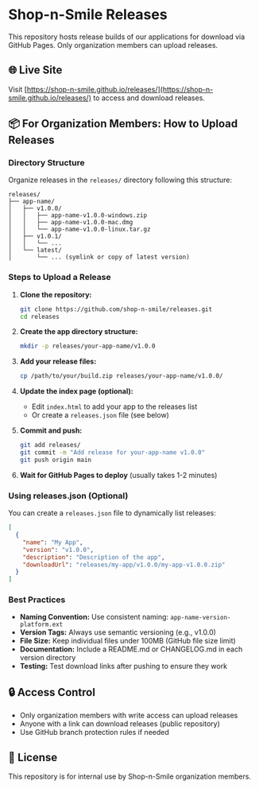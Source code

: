 # Shop-n-Smile Releases

This repository hosts release builds of our applications for download via GitHub Pages. Only organization members can upload releases.

## 🌐 Live Site

Visit [https://shop-n-smile.github.io/releases/](https://shop-n-smile.github.io/releases/) to access and download releases.

## 📦 For Organization Members: How to Upload Releases

### Directory Structure

Organize releases in the `releases/` directory following this structure:

```
releases/
├── app-name/
│   ├── v1.0.0/
│   │   ├── app-name-v1.0.0-windows.zip
│   │   ├── app-name-v1.0.0-mac.dmg
│   │   └── app-name-v1.0.0-linux.tar.gz
│   ├── v1.0.1/
│   │   └── ...
│   └── latest/
│       └── ... (symlink or copy of latest version)
```

### Steps to Upload a Release

1. **Clone the repository:**
   ```bash
   git clone https://github.com/shop-n-smile/releases.git
   cd releases
   ```

2. **Create the app directory structure:**
   ```bash
   mkdir -p releases/your-app-name/v1.0.0
   ```

3. **Add your release files:**
   ```bash
   cp /path/to/your/build.zip releases/your-app-name/v1.0.0/
   ```

4. **Update the index page (optional):**
   - Edit `index.html` to add your app to the releases list
   - Or create a `releases.json` file (see below)

5. **Commit and push:**
   ```bash
   git add releases/
   git commit -m "Add release for your-app-name v1.0.0"
   git push origin main
   ```

6. **Wait for GitHub Pages to deploy** (usually takes 1-2 minutes)

### Using releases.json (Optional)

You can create a `releases.json` file to dynamically list releases:

```json
[
  {
    "name": "My App",
    "version": "v1.0.0",
    "description": "Description of the app",
    "downloadUrl": "releases/my-app/v1.0.0/my-app-v1.0.0.zip"
  }
]
```

### Best Practices

- **Naming Convention:** Use consistent naming: `app-name-version-platform.ext`
- **Version Tags:** Always use semantic versioning (e.g., v1.0.0)
- **File Size:** Keep individual files under 100MB (GitHub file size limit)
- **Documentation:** Include a README.md or CHANGELOG.md in each version directory
- **Testing:** Test download links after pushing to ensure they work

## 🔒 Access Control

- Only organization members with write access can upload releases
- Anyone with a link can download releases (public repository)
- Use GitHub branch protection rules if needed

## 📝 License

This repository is for internal use by Shop-n-Smile organization members.